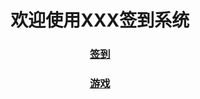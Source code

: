 <html>
<head>
<meta charset="UTF-8">
<title>欢迎使用XXXXX签到系统</title>
</head>
<body style="text-align:center"  >
<h1 style="line-height:height fontSize=200px;">
欢迎使用XXX签到系统<br />
</h1>
<h3><a href="oa.html">签到</a></h3>
<h3><a href="game.html">游戏</a></h3>
</body>
</html>
